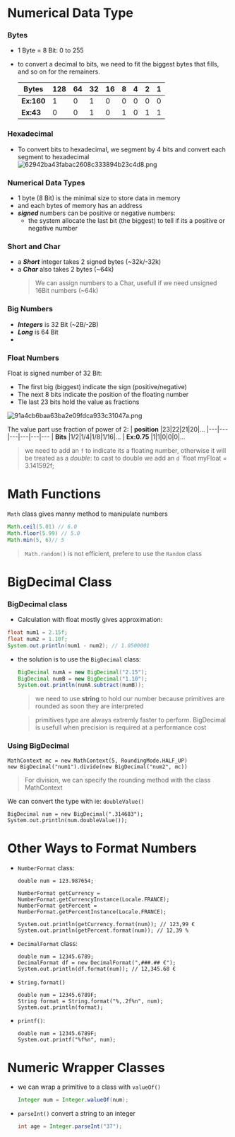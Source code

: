 # Numerical Data Type
### Bytes
- 1 Byte = 8 Bit: 0 to 255
- to convert a decimal to bits, we need to fit the biggest bytes that fills, and so on for the remainers.
    
    | **Bytes** | 128 | 64  | 32  | 16  | 8   | 4   | 2   | 1   |
    | --- | --- | --- | --- | --- | --- | --- | --- | --- |
    | **Ex:160** | 1   | 0   | 1   | 0   | 0   | 0   | 0   | 0   |
    | **Ex:43** | 0   | 0   | 1   | 0   | 1   | 0   | 1   | 1   |
### Hexadecimal
- To convert bits to hexadecimal, we segment by 4 bits and convert each segment to hexadecimal
![62942ba43fabac2608c333894b23c4d8.png](../../../../_resources/62942ba43fabac2608c333894b23c4d8.png)

### Numerical Data Types

- 1 byte (8 Bit) is the minimal size to store data in memory
- and each bytes of memory has an address
- ***signed*** numbers can be positive or negative numbers:
    - the system allocate the last bit (the biggest) to tell if its a positive or negative number

### Short and Char

- a ***Short*** integer takes 2 signed bytes (~32k/-32k)
- a ***Char*** also takes 2 bytes (~64k)
	> We can assign numbers to a Char, usefull if we need unsigned 16Bit numbers (~64k)

### Big Numbers
- ***Integers*** is 32 Bit (~2B/-2B)
- ***Long*** is 64 Bit
- 
### Float Numbers
Float is signed number of 32 Bit:
- The first big (biggest) indicate the sign (positive/negative)
- The next 8 bits indicate the position of the floating number
- Tle last 23 bits hold the value as fractions

![91a4cb6baa63ba2e09fdca933c31047a.png](../../../../_resources/91a4cb6baa63ba2e09fdca933c31047a.png)

The value part use fraction of power of 2:
| **position** |23|22|21|20|...
|---|---|---|---|---|---
| **Bits** |1/2|1/4|1/8|1/16|...
| **Ex:0.75** |1|1|0|0|0|...
> we need to add an `f` to indicate its a floating number, otherwise it will be treated as a *double*: to cast to double we add an `d`
> `float myFloat = 3.141592f;
> 
# Math Functions
`Math` class gives manny method to manipulate numbers
```java
Math.ceil(5.01) // 6.0
Math.floor(5.99) // 5.0
Math.min(5, 6)// 5
```
> `Math.random()` is not efficient, prefere to use the `Random` class

# BigDecimal Class

### BigDecimal class

- Calculation with float mostly gives approximation:

```java
float num1 = 2.15f;
float num2 = 1.10f;
System.out.println(num1 - num2); // 1.0500001
```

- the solution is to use the `BigDecimal` class:
    
    ```java
    BigDecimal numA = new BigDecimal("2.15");
    BigDecimal numB = new BigDecimal("1.10");
    System.out.println(numA.subtract(numB));
    ```
    
    > we need to use **string** to hold our number because primitives are rounded as soon they are interpreted
    
    > primitives type are always extremly faster to perform. BigDecimal is usefull when precision is required at a performance cost

### Using BigDecimal

```
MathContext mc = new MathContext(5, RoundingMode.HALF_UP)
new BigDecimal("num1").divide(new BigDecimal("num2", mc))
```

> For division, we can specify the rounding method with the class MathContext

We can convert the type with ie: `doubleValue()`
```
BigDecimal num = new BigDecimal(".314683");
System.out.println(num.doubleValue());
```

# Other Ways to Format Numbers
- `NumberFormat` class:
	```
	double num = 123.987654;

	NumberFormat getCurrency = NumberFormat.getCurrencyInstance(Locale.FRANCE);
	NumberFormat getPercent = NumberFormat.getPercentInstance(Locale.FRANCE);

	System.out.println(getCurrency.format(num)); // 123,99 €
	System.out.println(getPercent.format(num)); // 12,39 %
	```
- `DecimalFormat` class:
	```
	double num = 12345.6789;
	DecimalFormat df = new DecimalFormat(",###.## €");
	System.out.println(df.format(num)); // 12,345.68 €
	```
- `String.format()`
	```
	double num = 12345.6789F;
	String format = String.format("%,.2f%n", num);
	System.out.println(format);
	```
- `printf()`:
	```
	double num = 12345.6789F;
	System.out.printf("%f%n", num);
	```

# Numeric Wrapper Classes
- we can wrap a primitive to a class with `valueOf()`
	```java
	Integer num = Integer.walueOf(num);
	```
- `parseInt()` convert a string to an integer
	```java
	int age = Integer.parseInt("37");
	```